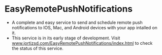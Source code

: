 # EasyRemotePushNotifications
* A complete and easy service to send and schedule remote push notifications to IOS, Mac, and Android devices with your app intalled on it.
* This service is in its early stage of development. Visit www.jortizsd.com/EasyRemotePushNotifications/index.html to check the status of this service.


